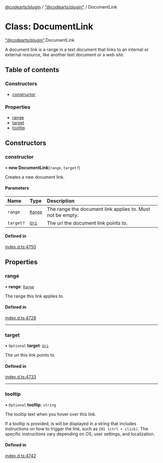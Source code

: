 [@codearts/plugin](../README.md) / ["@codearts/plugin"](../modules/_codearts_plugin_.md) / DocumentLink

# Class: DocumentLink

["@codearts/plugin"](../modules/_codearts_plugin_.md).DocumentLink

A document link is a range in a text document that links to an internal or external resource, like another
text document or a web site.

## Table of contents

### Constructors

- [constructor](codearts_plugin_.DocumentLink.md#constructor)

### Properties

- [range](codearts_plugin_.DocumentLink.md#range)
- [target](codearts_plugin_.DocumentLink.md#target)
- [tooltip](codearts_plugin_.DocumentLink.md#tooltip)

## Constructors

### constructor

• **new DocumentLink**(`range`, `target?`)

Creates a new document link.

#### Parameters

| Name | Type | Description |
| :------ | :------ | :------ |
| `range` | [`Range`](codearts_plugin_.Range.md) | The range the document link applies to. Must not be empty. |
| `target?` | [`Uri`](codearts_plugin_.Uri.md) | The uri the document link points to. |

#### Defined in

[index.d.ts:4750](https://github.com/shuyaqian/cloudide-plugin-api/blob/3fbdd11/index.d.ts#L4750)

## Properties

### range

• **range**: [`Range`](codearts_plugin_.Range.md)

The range this link applies to.

#### Defined in

[index.d.ts:4728](https://github.com/shuyaqian/cloudide-plugin-api/blob/3fbdd11/index.d.ts#L4728)

___

### target

• `Optional` **target**: [`Uri`](codearts_plugin_.Uri.md)

The uri this link points to.

#### Defined in

[index.d.ts:4733](https://github.com/shuyaqian/cloudide-plugin-api/blob/3fbdd11/index.d.ts#L4733)

___

### tooltip

• `Optional` **tooltip**: `string`

The tooltip text when you hover over this link.

If a tooltip is provided, is will be displayed in a string that includes instructions on how to
trigger the link, such as `{0} (ctrl + click)`. The specific instructions vary depending on OS,
user settings, and localization.

#### Defined in

[index.d.ts:4742](https://github.com/shuyaqian/cloudide-plugin-api/blob/3fbdd11/index.d.ts#L4742)
